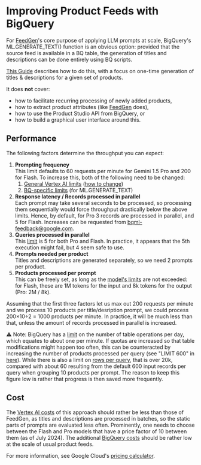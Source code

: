 <!--
Copyright 2023 Google LLC

Licensed under the Apache License, Version 2.0 (the "License");
you may not use this file except in compliance with the License.
You may obtain a copy of the License at

      http://www.apache.org/licenses/LICENSE-2.0

Unless required by applicable law or agreed to in writing, software
distributed under the License is distributed on an "AS IS" BASIS,
WITHOUT WARRANTIES OR CONDITIONS OF ANY KIND, either express or implied.
See the License for the specific language governing permissions and
limitations under the License.
-->

# Improving Product Feeds with BigQuery

For [FeedGen](https://github.com/google-marketing-solutions/feedgen)'s core purpose of applying LLM prompts at scale, BigQuery's ML.GENERATE\_TEXT() function is an obvious option: provided that the source feed is available in a BQ table, the generation of titles and descriptions can be done entirely using BQ scripts.

[This Guide](./GUIDE.md) describes how to do this, with a focus on one-time generation of titles & descriptions for a given set of products.

It does **not** cover:
* how to facilitate recurring processing of newly added products,
* how to extract product attributes (like [FeedGen](../README.md) does),
* how to use the Product Studio API from BigQuery, or
* how to build a graphical user interface around this.

## Performance

The following factors determine the throughput you can expect:

1. **Prompting frequency**\
   This limit defaults to 60 requests per minute for Gemini 1.5 Pro and 200 for Flash. To increase this, both of the following need to be changed:
   1. [General Vertex AI limits](https://cloud.google.com/vertex-ai/generative-ai/docs/quotas\#quotas\_by\_region\_and\_model) ([how to change](https://cloud.google.com/docs/quotas/view-manage\#requesting\_higher\_quota))
   1. [BQ-specific limits](https://cloud.google.com/bigquery/quotas\#cloud\_ai\_service\_functions) (for ML.GENERATE\_TEXT)
1. **Response latency / Records processed in parallel**\
   Each prompt may take several seconds to be processed, so processing them sequentially would force throughput drastically below the above limits. Hence, by default, for Pro 3 records are processed in parallel, and 5 for Flash. Increases can be requested from bqml-feedback@google.com.
1. **Queries processed in parallel**\
   This [limit](https://cloud.google.com/bigquery/quotas\#cloud\_ai\_service\_functions) is 5 for both Pro and Flash. In practice, it appears that the 5th execution might fail, but 4 seem safe to use.
1. **Prompts needed per product**\
   Titles and descriptions are generated separately, so we need 2 prompts per product.
1. **Products processed per prompt**\
   This can be freely set, as long as the [model's limits](https://cloud.google.com/vertex-ai/generative-ai/docs/learn/models\#gemini-1.5-flash) are not exceeded: for Flash, these are 1M tokens for the input and 8k tokens for the output (Pro: 2M / 8k).

Assuming that the first three factors let us max out 200 requests per minute and we process 10 products per title/desription prompt, we could process 200×10÷2 \= 1000 products per minute. In practice, it will be much less than that, unless the amount of records processed in parallel is increased.

⚠️ Note: BigQuery has a [limit](https://cloud.google.com/bigquery/quotas\#standard_tables) on the number of table operations per day, which equates to about one per minute. If quotas are increased so that table modifications might happen too often, this can be counteracted by increasing the number of products processed per query (see "LIMIT 600" in [here](generation.sql)). While there is also a limit on [rows per query](https://cloud.google.com/bigquery/quotas#cloud_ai_service_functions), that is over 20k, compared with about 60 resulting from the default 600 input records per query when grouping 10 products per prompt. The reason to keep this figure low is rather that progress is then saved more frequently.

## Cost

The [Vertex AI costs](https://cloud.google.com/vertex-ai/generative-ai/pricing) of this approach should rather be less than those of FeedGen, as titles and descriptions are processed in batches, so the static parts of prompts are evaluated less often. Prominently, one needs to choose between the Flash and Pro models that have a price factor of 10 between them (as of July 2024). The additional [BigQuery costs](https://cloud.google.com/bigquery/pricing) should be rather low at the scale of usual product feeds.

For more information, see Google Cloud's [pricing calculator](https://cloud.google.com/products/calculator?hl=en).
